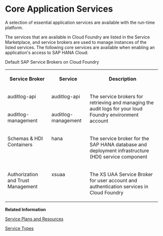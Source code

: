 <!-- loiob0200e9f58b8482fa9c197ca9653d615 -->

# Core Application Services

A selection of essential application services are available with the run-time platform.



The services that are available in Cloud Foundry are listed in the Service Marketplace, and service brokers are used to manage instances of the listed services. The following core services are available when enabling an application's access to SAP HANA Cloud:

<a name="loiob0200e9f58b8482fa9c197ca9653d615__table_i24_stw_bz"/>Default SAP Service Brokers on Cloud Foundry


<table>
<tr>
<th valign="top">

Service Broker



</th>
<th valign="top">

Service



</th>
<th valign="top">

Description



</th>
</tr>
<tr>
<td valign="top">

auditlog-api



</td>
<td valign="top">

auditlog-api



</td>
<td valign="top" rowspan="2">

The service brokers for retrieving and managing the audit logs for your loud Foundry environment account



</td>
</tr>
<tr>
<td valign="top">

auditlog-management



</td>
<td valign="top">

auditlog-management



</td>
</tr>
<tr>
<td valign="top">

Schemas & HDI Containers



</td>
<td valign="top">

hana



</td>
<td valign="top">

The service broker for the SAP HANA database and deployment infrastructure \(HDI\) service component



</td>
</tr>
<tr>
<td valign="top">

Authorization and Trust Management



</td>
<td valign="top">

xsuaa



</td>
<td valign="top">

The XS UAA Service Broker for user account and authentication services in Cloud Foundry



</td>
</tr>
</table>

**Related Information**  


[Service Plans and Resources](service-plans-and-resources-0393ce3.md "A service plan is a particular type of service (for example, a database configuration) that is available for use.")

[Service Types](service-types-9baaaf2.md "The services provided in Cloud Foundry are available in different types.")

